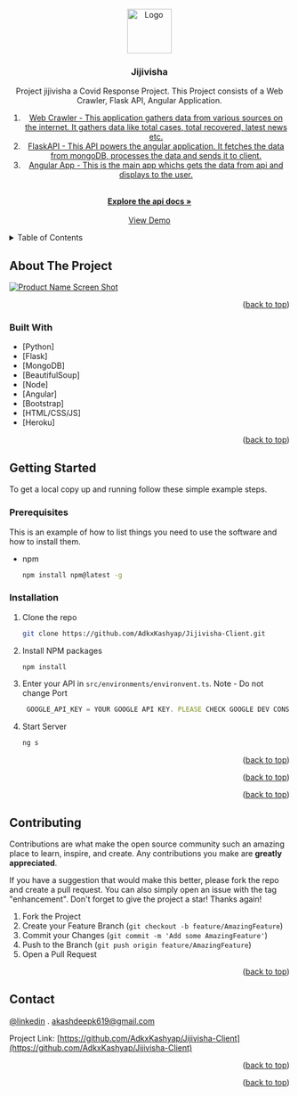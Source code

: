 <div id="top"></div>
<!--
*** Thanks for checking out the Best-README-Template. If you have a suggestion
*** that would make this better, please fork the repo and create a pull request
*** or simply open an issue with the tag "enhancement".
*** Don't forget to give the project a star!
*** Thanks again! Now go create something AMAZING! :D
-->

<!-- PROJECT SHIELDS -->
<!--
*** I'm using markdown "reference style" links for readability.
*** Reference links are enclosed in brackets [ ] instead of parentheses ( ).
*** See the bottom of this document for the declaration of the reference variables
*** for contributors-url, forks-url, etc. This is an optional, concise syntax you may use.
*** https://www.markdownguide.org/basic-syntax/#reference-style-links
-->



<!-- PROJECT LOGO -->
<br />
<div align="center">
  <a href="https://github.com/AdkxKashyap/Jijivisha-Client">
    <img src="https://i.ibb.co/st6BQgK/diya-brand-img.jpg" alt="Logo" width="80" height="80">
  </a>

<h3 align="center">Jijivisha</h3>

  <p align="center">
     Project jijivisha a Covid Response Project. This Project consists of a Web Crawler, Flask API, Angular Application. 
      <ol>
    <li>
    <a href="https://github.com/AdkxKashyap/Jijivisha-WebScraping-Script">Web Crawler - This application gathers data from various sources on the internet. It gathers data like total cases, total recovered, latest news etc.</a>
    </li>
    <li>
     <a href="https://github.com/AdkxKashyap/Jijivisha-Server">FlaskAPI - This API powers the angular application. It fetches the data from mongoDB, processes the data and sends it to client.</a>
    </li>
    <li>
    <a href="https://github.com/AdkxKashyap/Jijivisha-Client">Angular App - This is the main app whichs gets the data from api and displays to the user.</a> 
    </li>
  </ol>  
    <br />
    <a href="https://documenter.getpostman.com/view/3712938/UVkiTeJi"><strong>Explore the api docs »</strong></a>
    <br />
    <br />
    <a href="https://jijivisha.herokuapp.com">View Demo</a>
  </p>
</div>

<!-- TABLE OF CONTENTS -->
<details>
  <summary>Table of Contents</summary>
  <ol>
    <li>
      <a href="#about-the-project">About The Project</a>
      <ul>
        <li><a href="#built-with">Built With</a></li>
      </ul>
    </li>
    <li>
      <a href="#getting-started">Getting Started</a>
      <ul>
        <li><a href="#prerequisites">Prerequisites</a></li>
        <li><a href="#installation">Installation</a></li>
      </ul>
    </li>
    <li><a href="#usage">Usage</a></li>
    <li><a href="#contact">Contact</a></li>

  </ol>
</details>

<!-- ABOUT THE PROJECT -->

## About The Project

[![Product Name Screen Shot][product-screenshot]](https://jijivisha.herokuapp.com)

<!-- Here's a blank template to get started: To avoid retyping too much info. Do a search and replace with your text editor for the following: `AdkxKashyap`, `Jijivisha-Client`, `twitter_handle`, `adkx1010`, `gmail`, `akashdeepk619`, `jijivisha`, `jijivisha is social media web appliction where uses can share posts , make new friends , share their ideas and many more things.` -->

<p align="right">(<a href="#top">back to top</a>)</p>

### Built With

- [Python]
- [Flask]
- [MongoDB]
- [BeautifulSoup]
- [Node]
- [Angular]
- [Bootstrap]
- [HTML/CSS/JS]
- [Heroku]

<p align="right">(<a href="#top">back to top</a>)</p>

<!-- GETTING STARTED -->

## Getting Started

To get a local copy up and running follow these simple example steps.

### Prerequisites

This is an example of how to list things you need to use the software and how to install them.

- npm
  ```sh
  npm install npm@latest -g
  ```

### Installation

1. Clone the repo
   ```sh
   git clone https://github.com/AdkxKashyap/Jijivisha-Client.git
   ```
2. Install NPM packages
   ```sh
   npm install
   ```
4. Enter your API in `src/environments/environvent.ts`.
    Note - Do not change Port
   ```js
    GOOGLE_API_KEY = YOUR GOOGLE API KEY. PLEASE CHECK GOOGLE DEV CONSOLE
   ```
5. Start Server
    ```sh
   ng s
   ```
<p align="right">(<a href="#top">back to top</a>)</p>

<!-- USAGE EXAMPLES -->

<!-- ## Usage



_For more information, please refer to the [Documentation](https://documenter.getpostman.com/view/3712938/UVeCQTf6)_ -->

<p align="right">(<a href="#top">back to top</a>)</p>

<p align="right">(<a href="#top">back to top</a>)</p>

<!-- CONTRIBUTING -->

## Contributing

Contributions are what make the open source community such an amazing place to learn, inspire, and create. Any contributions you make are **greatly appreciated**.

If you have a suggestion that would make this better, please fork the repo and create a pull request. You can also simply open an issue with the tag "enhancement".
Don't forget to give the project a star! Thanks again!

1. Fork the Project
2. Create your Feature Branch (`git checkout -b feature/AmazingFeature`)
3. Commit your Changes (`git commit -m 'Add some AmazingFeature'`)
4. Push to the Branch (`git push origin feature/AmazingFeature`)
5. Open a Pull Request

<p align="right">(<a href="#top">back to top</a>)</p>


<!-- CONTACT -->

## Contact

[@linkedin](https://linkedin.com/in/adkx1010) . akashdeepk619@gmail.com 

Project Link: [https://github.com/AdkxKashyap/Jijivisha-Client](https://github.com/AdkxKashyap/Jijivisha-Client)

<p align="right">(<a href="#top">back to top</a>)</p>

<p align="right">(<a href="#top">back to top</a>)</p>

<!-- MARKDOWN LINKS & IMAGES -->
<!-- https://www.markdownguide.org/basic-syntax/#reference-style-links -->

[linkedin-url]: https://linkedin.com/in/adkx1010
[product-screenshot]: https://i.ibb.co/yy3BQWv/Screenshot-2.png

